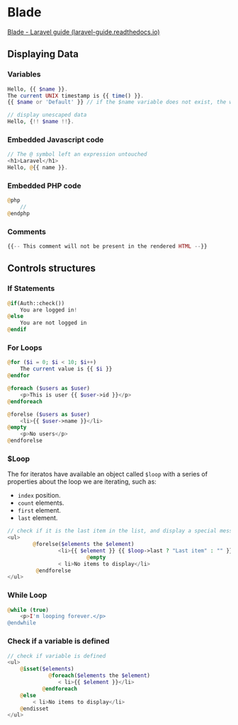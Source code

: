 # Blade

[Blade - Laravel guide (laravel-guide.readthedocs.io)](https://laravel-guide.readthedocs.io/en/latest/blade/)

## Displaying Data

### Variables

```php
Hello, {{ $name }}.
The current UNIX timestamp is {{ time() }}.
{{ $name or 'Default' }} // if the $name variable does not exist, the word Default will be displayed.
```

```php
// display unescaped data
Hello, {!! $name !!}. 
```

### Embedded Javascript code

```php
// The @ symbol left an expression untouched
<h1>Laravel</h1>
Hello, @{{ name }}.
```

### Embedded PHP code

```php
@php
    //
@endphp
```

### Comments

```php
{{-- This comment will not be present in the rendered HTML --}}
```

## Controls structures

### If Statements

```php
@if(Auth::check())
	You are logged in!
@else
	You are not logged in
@endif

```

### For Loops

```php
@for ($i = 0; $i < 10; $i++)
    The current value is {{ $i }}
@endfor

@foreach ($users as $user)
    <p>This is user {{ $user->id }}</p>
@endforeach

@forelse ($users as $user)
    <li>{{ $user->name }}</li>
@empty
    <p>No users</p>
@endforelse
```

### $Loop

The for iteratos have available an object called `$loop` with a series of properties about the loop we are iterating, such as:

- `index` position.
- `count`  elements.
- `first` element.
- `last` element.

```php
// check if it is the last item in the list, and display a special message
<ul>
		@forelse($elements the $element)
				<li>{{ $element }} {{ $loop->last ? "Last item" : "" }}</li>
						 @empty
				< li>No items to display</li>
		 @endforelse
</ul>
```

### While Loop

```php
@while (true)
    <p>I'm looping forever.</p>
@endwhile
```

### Check if a variable is defined

```php
// check if variable is defined
<ul>
	@isset($elements)
		 	 @foreach($elements the $element)
			  	< li>{{ $element }}</li>
		   @endforeach
	@else
		< li>No items to display</li>
	@endisset
</ul>
```